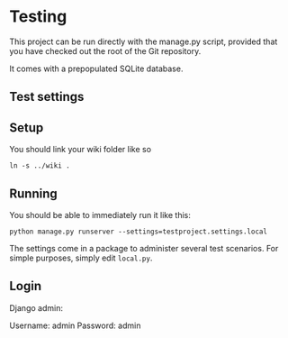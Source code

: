 Testing
===========

This project can be run directly with the manage.py script, provided 
that you have checked out the root of the Git repository.

It comes with a prepopulated SQLite database.

Test settings
-------------

Setup
-----

You should link your wiki folder like so

    ln -s ../wiki .

Running
-------

You should be able to immediately run it like this:

    python manage.py runserver --settings=testproject.settings.local

The settings come in a package to administer several test scenarios. For simple purposes, simply edit `local.py`.

Login
-----

Django admin:

Username: admin
Password: admin
